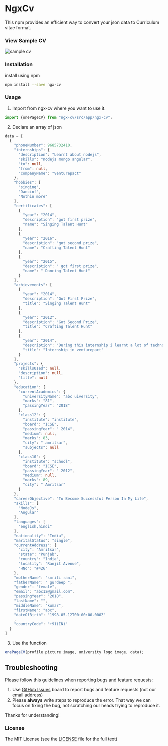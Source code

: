 # NgxCv

This npm provides an efficient way to convert your json data to Curriculum vitae format.
### View Sample CV
![sample cv](./abc_)


### Installation
install using npm 

```bash
npm install --save ngx-cv
```

### Usage 
1. Import from ngx-cv where you want to use it.
```typescript
import {onePageCV} from "ngx-cv/src/app/ngx-cv";
```
2. Declare an array of json 
```typescript
data = [
  {
    "phoneNumber": 9685732410,
    "internships": {
      "description": "Learnt about nodejs",
      "skills": "nodejs mongo angular",
      "to": null,
      "from": null,
      "companyName": "Venturepact"
    },
    "hobbies": [
      "singing",
      "Dancinf",
      "Nothin more"
    ],
    "certificates": [
      {
        "year": "2014",
        "description": "got first prize",
        "name": "Singing Talent Hunt"
      },
      {
        "year": "2016",
        "description": "got second prize",
        "name": "Crafting Talent Hunt"
      },
      {
        "year": "2015",
        "description": " got first prize",
        "name": " Dancing Talent Hunt"
      }
    ],
    "achievements": [
      {
        "year": "2014",
        "description": "Got First Prize",
        "title": "Singing Talent Hunt"
      },
      {
        "year": "2012",
        "description": "Got Second Prize",
        "title": "Crafting Talent Hunt"
      },
      {
        "year": "2014",
        "description": "During this internship i learnt a lot of technologies",
        "title": "Internship in venturepact"
      }
    ],
    "projects": {
      "skillsUsed": null,
      "description": null,
      "title": null
    },
    "education": {
      "currentAcademics": {
        "universityName": "abc uiversity",
        "marks": "81",
        "passingYear": "2018"
      },
      "class12": {
        "institute": "institute",
        "board": "ICSE",
        "passingYear": " 2014",
        "medium": null,
        "marks": 83,
        "city": " amritsar",
        "subjects": null
      },
      "class10": {
        "institute": "school",
        "board": "ICSE",
        "passingYear": " 2012",
        "medium": null,
        "marks": 89,
        "city": " Amritsar"
      }
    },
    "careerObjective": "To Become Successful Person In My Life",
    "skills": [
      "NodeJs",
      "Angular"
    ],
    "languages": [
      "english,hindi"
    ],
    "nationality": "India",
    "maritalStatus": "single",
    "currentAddress": {
      "city": "Amritsar",
      "state": "Punjab",
      "country": "India",
      "locality": "Ranjit Avenue",
      "HNo": "#426"
    },
    "motherName": "smriti rani",
    "fatherName": " gurdeep ",
    "gender": "female",
    "email": "abc12@gmail.com",
    "passingYear": "2018",
    "lastName": "",
    "middleName": "kumar",
    "firstName": "abc",
    "dateOfBirth": "1998-05-12T00:00:00.000Z"
    ,
    "countryCode": "+91(IN)"
  }
]
```
3. Use the function
```typescript
onePageCV(profile picture image, university logo image, data);
```

## Troubleshooting

Please follow this guidelines when reporting bugs and feature requests:

1. Use [GitHub Issues](https://github.com/soniabehal/ngx-cv/issues) board to report bugs and feature requests (not our email address)
2. Please **always** write steps to reproduce the error. That way we can focus on fixing the bug, not scratching our heads trying to reproduce it.

Thanks for understanding!

### License

The MIT License (see the [LICENSE](https://github.com/soniabehal/ngx-cv/blob/master/LICENSE) file for the full text)
